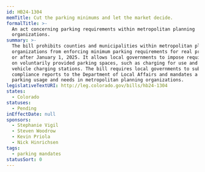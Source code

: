 ```yaml
---
id: HB24-1304
memTitle: Cut the parking minimums and let the market decide.
formalTitle: >-
  An act concerning parking requirements within metropolitan planning
  organizations.
summary: >-
  The bill prohibits counties and municipalities within metropolitan planning
  organizations from enforcing minimum parking requirements for real property on
  or after January 1, 2025. It allows local governments to impose requirements
  on voluntarily provided parking spaces, such as charging for use and allowing
  vehicle charging stations. The bill requires local governments to submit
  compliance reports to the Department of Local Affairs and mandates a study on
  parking usage and needs in metropolitan planning organizations.
legislativeTextURI: http://leg.colorado.gov/bills/hb24-1304
states:
  - Colorado
statuses:
  - Pending
inEffectDate: null
sponsors:
  - Stephanie Vigil
  - Steven Woodrow
  - Kevin Priola
  - Nick Hinrichsen
tags:
  - parking mandates
statusSort: 0
---
```

